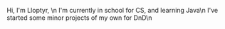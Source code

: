 Hi, I'm Lloptyr, \n
I'm currently in school for CS, and learning Java\n
I've started some minor projects of my own for DnD\n
